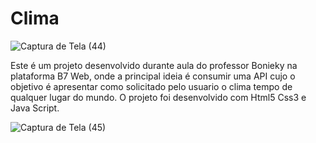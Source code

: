 # Clima

![Captura de Tela (44)](https://user-images.githubusercontent.com/108766424/233853523-767af49c-bd8a-46d3-b708-acb5a530518f.png)

Este é um projeto desenvolvido durante aula do professor Bonieky na plataforma B7 Web, onde a principal ideia é consumir uma API cujo o objetivo é apresentar como solicitado pelo usuario o clima tempo de qualquer lugar do mundo.
O projeto foi desenvolvido com Html5 Css3 e Java Script.

![Captura de Tela (45)](https://user-images.githubusercontent.com/108766424/233853689-a5ef4198-e24e-4abd-88e8-96305d029a35.png)
